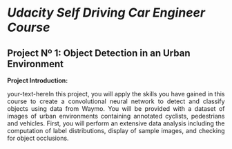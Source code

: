 # *Udacity Self Driving Car Engineer Course*
## **Project Nº 1: Object Detection in an Urban Environment**

**Project Introduction:**
<div style="text-align: justify"> your-text-hereIn this project, you will apply the skills you have gained in this course to create a convolutional neural network to detect and classify objects using data from Waymo. You will be provided with a dataset of images of urban environments containing annotated cyclists, pedestrians and vehicles.
First, you will perform an extensive data analysis including the computation of label distributions, display of sample images, and checking for object occlusions. </div>




